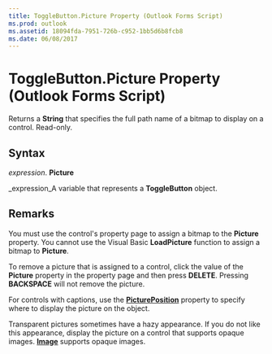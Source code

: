 ```yaml
---
title: ToggleButton.Picture Property (Outlook Forms Script)
ms.prod: outlook
ms.assetid: 18094fda-7951-726b-c952-1bb5d6b8fcb8
ms.date: 06/08/2017
---
```



# ToggleButton.Picture Property (Outlook Forms Script)

Returns a **String** that specifies the full path name of a bitmap to display on a control. Read-only.


## Syntax

 _expression_. **Picture**

 _expression_A variable that represents a **ToggleButton** object.


## Remarks

You must use the control's property page to assign a bitmap to the **Picture** property. You cannot use the Visual Basic **LoadPicture** function to assign a bitmap to **Picture**.

To remove a picture that is assigned to a control, click the value of the **Picture** property in the property page and then press **DELETE**. Pressing **BACKSPACE** will not remove the picture.

For controls with captions, use the **[PicturePosition](togglebutton-pictureposition-property-outlook-forms-script.md)** property to specify where to display the picture on the object.

Transparent pictures sometimes have a hazy appearance. If you do not like this appearance, display the picture on a control that supports opaque images. **[Image](image-object-outlook-forms-script.md)** supports opaque images.


